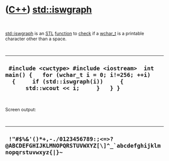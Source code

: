 



 

 

 

 

 

([C++](Cpp.md)) [std::iswgraph](CppIswgraph.md)
=================================================

 

[std::iswgraph](CppIswgraph.md) is an [STL](CppStl.md)
[function](CppFunction.md) to [check](CppCheck.md) if a
[wchar\_t](CppWchar_t.md) is a printable character other than a space.

 

  -------------------------------------------------------------------------------------------------------------------------------------------------------------------
  ` #include <cwctype> #include <iostream>  int main() {   for (wchar_t i = 0; i!=256; ++i)   {     if (std::iswgraph(i))     {       std::wcout << i;     }   } }`
  -------------------------------------------------------------------------------------------------------------------------------------------------------------------

 

Screen output:

 

  -------------------------------------------------------------------------------------------------------
  ``  !"#$%&'()*+,-./0123456789:;<=>?@ABCDEFGHIJKLMNOPQRSTUVWXYZ[\]^_`abcdefghijklmnopqrstuvwxyz{|}~ ``
  -------------------------------------------------------------------------------------------------------

 

 

 

 

 





 



